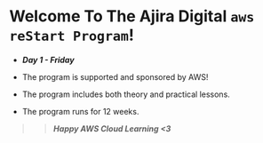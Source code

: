 # Welcome To The Ajira Digital `aws reStart Program`!
- ***Day 1 - Friday***

- The program is supported and sponsored by AWS!
- The program includes both theory and practical lessons.
- The program runs for 12 weeks.

>> ***Happy AWS Cloud Learning <3***
